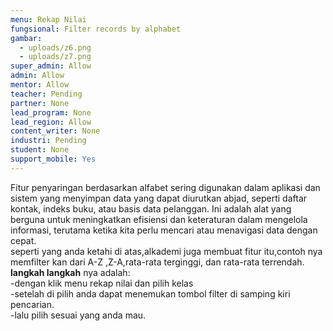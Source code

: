 ```yaml
---
menu: Rekap Nilai
fungsional: Filter records by alphabet
gambar:
  - uploads/z6.png
  - uploads/z7.png
super_admin: Allow
admin: Allow
mentor: Allow
teacher: Pending
partner: None
lead_program: None
lead_region: Allow
content_writer: None
industri: Pending
student: None
support_mobile: Yes
---
```

Fitur penyaringan berdasarkan alfabet sering digunakan dalam aplikasi dan sistem yang menyimpan data yang dapat diurutkan abjad, seperti daftar kontak, indeks buku, atau basis data pelanggan. Ini adalah alat yang berguna untuk meningkatkan efisiensi dan keteraturan dalam mengelola informasi, terutama ketika kita perlu mencari atau menavigasi data dengan cepat.\
s﻿eperti yang anda ketahi di atas,alkademi juga membuat fitur itu,contoh nya memfilter kan dari A-Z ,Z-A,rata-rata terginggi, dan rata-rata terrendah.\
**l﻿angkah langkah** nya adalah:\
-﻿dengan klik menu rekap nilai dan pilih kelas\
-﻿setelah di pilih anda dapat menemukan tombol filter di samping kiri pencarian.\
-﻿lalu pilih sesuai yang anda mau.